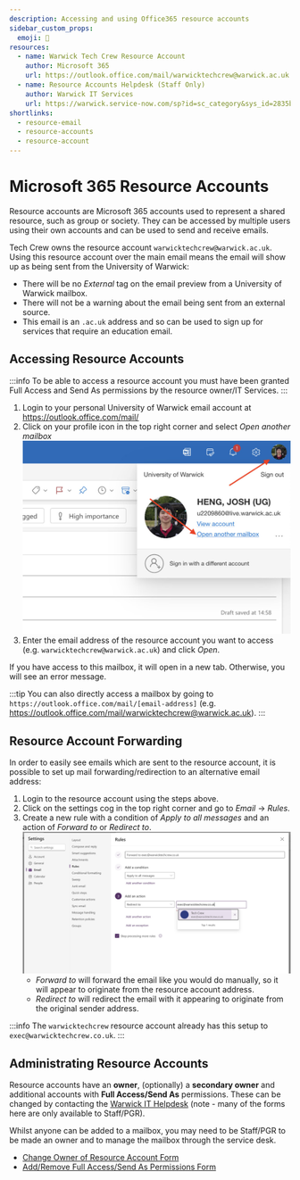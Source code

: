 ```yaml
---
description: Accessing and using Office365 resource accounts
sidebar_custom_props:
  emoji: 📧
resources:
  - name: Warwick Tech Crew Resource Account
    author: Microsoft 365
    url: https://outlook.office.com/mail/warwicktechcrew@warwick.ac.uk
  - name: Resource Accounts Helpdesk (Staff Only)
    author: Warwick IT Services
    url: https://warwick.service-now.com/sp?id=sc_category&sys_id=2835b6731b09dd10b566db5be54bcb27
shortlinks:
  - resource-email
  - resource-accounts
  - resource-account
---
```


# Microsoft 365 Resource Accounts

Resource accounts are Microsoft 365 accounts used to represent a shared resource, such as group or society. They can be
accessed by multiple users using their own accounts and can be used to send and receive emails.

Tech Crew owns the resource account `warwicktechcrew@warwick.ac.uk`. Using this resource account over the main email
means the email will show up as being sent from the University of Warwick:

- There will be no _External_ tag on the email preview from a University of Warwick mailbox.
- There will not be a warning about the email being sent from an external source.
- This email is an `.ac.uk` address and so can be used to sign up for services that require an education email.

## Accessing Resource Accounts

:::info
To be able to access a resource account you must have been granted Full Access and Send As permissions by the
resource owner/IT Services.
:::

1. Login to your personal University of Warwick email account at https://outlook.office.com/mail/
2. Click on your profile icon in the top right corner and select _Open another mailbox_
   ![Step 2 Image](./step-2-joshheng.jpg)
3. Enter the email address of the resource account you want to access (e.g. `warwicktechcrew@warwick.ac.uk`) and click
   _Open_.

If you have access to this mailbox, it will open in a new tab. Otherwise, you will see an error message.

:::tip
You can also directly access a mailbox by going to `https://outlook.office.com/mail/[email-address]` (e.g.
https://outlook.office.com/mail/warwicktechcrew@warwick.ac.uk).
:::

## Resource Account Forwarding

In order to easily see emails which are sent to the resource account, it is possible to set up mail
forwarding/redirection to an alternative email address:

1. Login to the resource account using the steps above.
2. Click on the settings cog in the top right corner and go to _Email_ -> _Rules_.
3. Create a new rule with a condition of _Apply to all messages_ and an action of _Forward to_ or _Redirect to_.
   ![Forwarding Rule Image](./forwarding-rules-joshheng.jpg)
   - _Forward to_ will forward the email like you would do manually, so it will appear to originate from the resource
     account address.
   - _Redirect to_ will redirect the email with it appearing to originate from the original sender address.

:::info The `warwicktechcrew` resource account already has this setup to `exec@warwicktechcrew.co.uk`. :::

## Administrating Resource Accounts

Resource accounts have an **owner**, (optionally) a **secondary owner** and additional accounts with **Full Access/Send
As** permissions. These can be changed by contacting the
[Warwick IT Helpdesk](https://warwick.service-now.com/sp?id=sc_category&sys_id=2835b6731b09dd10b566db5be54bcb27) (note -
many of the forms here are only available to Staff/PGR).

Whilst anyone can be added to a mailbox, you may need to be Staff/PGR to be made an owner and to manage the mailbox
through the service desk.

- [Change Owner of Resource Account Form](https://warwick.service-now.com/sp?id=sc_cat_item&sys_id=32318e5bdb34ebc414eb49ee3b9619cc&sysparm_category=2835b6731b09dd10b566db5be54bcb27&catalog_id=-1)
- [Add/Remove Full Access/Send As Permissions Form](https://warwick.service-now.com/sp?id=sc_cat_item&sys_id=28f6d95fdbfcabc414eb49ee3b961954&sysparm_category=2835b6731b09dd10b566db5be54bcb27&catalog_id=-1)
